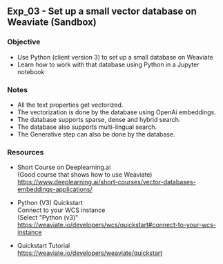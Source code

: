## Exp_03 - Set up a small vector database on Weaviate (Sandbox)

### Objective
- Use Python (client version 3) to set up a small database on Weaviate
- Learn how to work with that database using Python in a Jupyter notebook

  
### Notes
- All the text properties get vectorized.
- The vectorization is done by the database using OpenAi embeddings.
- The database supports sparse, dense and hybrid search.
- The database also supports multi-lingual search.
- The Generative step can also be done by the database.

### Resources

- Short Course on Deeplearning.ai<br>
(Good course that shows how to use Weaviate)<br>
https://www.deeplearning.ai/short-courses/vector-databases-embeddings-applications/

- Python (V3)
Quickstart<br>
Connect to your WCS instance<br>
(Select "Python (v3)"<br>
https://weaviate.io/developers/wcs/quickstart#connect-to-your-wcs-instance

- Quickstart Tutorial<br>
https://weaviate.io/developers/weaviate/quickstart

